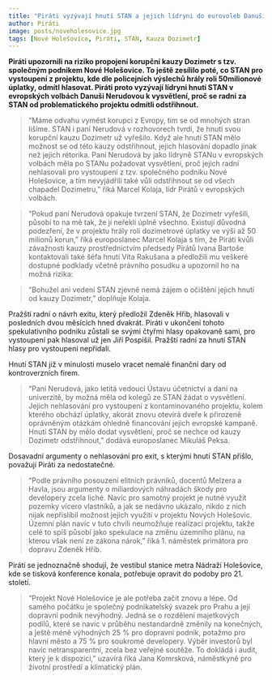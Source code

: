 ```yaml
---
title: "Piráti vyzývají hnutí STAN a jejich lídryni do eurovoleb Danuši Nerudovou k distancování se od projektu Nové Holešovice spojeného s kauzou Dozimetr a možnými úplatky"
author: Piráti
image: posts/noveholesovice.jpg
tags: [Nové Holešovice, Piráti, STAN, Kauza Dozimetr]
---
```

 
**Piráti upozornili na riziko propojení korupční kauzy Dozimetr s tzv. společným podnikem Nové Holešovice. To ještě zesílilo poté, co STAN pro vystoupení z projektu, kde dle policejních výslechů hrály roli 50milionové úplatky, odmítl hlasovat. Piráti proto vyzývají lídryni hnutí STAN v evropských volbách Danuši Nerudovou k vysvětlení, proč se radní za STAN od problematického projektu odmítli odstřihnout.**

>“Máme odvahu vymést korupci z Evropy, tím se od mnohých stran lišíme. STAN i paní Nerudová v rozhovorech tvrdí, že hnutí svou korupční kauzu Dozimetr už vyřešilo. Když ale hnutí STAN mělo možnost se od této kauzy odstřihnout, jejich hlasování dopadlo jinak než jejich rétorika. Paní Nerudová by jako lídryně STANu v evropských volbách měla po STANu požadovat vysvětlení, proč jejich radní nehlasovali pro vystoupení z tzv. společného podniku Nové Holešovice, a tím nevyjádřili také vůli odstřihnout se od všech chapadel Dozimetru,” říká Marcel Kolaja, lídr Pirátů v evropských volbách. 

>“Pokud paní Nerudová opakuje tvrzení STAN, že Dozimetr vyřešili, působí to na mě tak, že jí neřekli úplně všechno. Existují důvodná podezření, že v projektu hrály roli dozimetrové úplatky ve výši až 50 milionů korun,” říká europoslanec Marcel Kolaja s tím, že Piráti kvůli závažnosti kauzy prostřednictvím předsedy Pirátů Ivana Bartoše kontaktovali také šéfa hnutí Víta Rakušana a předložili mu veškeré dostupné podklady včetně právního posudku a upozornil ho na možná rizika: 

>“Bohužel ani vedení STAN zjevně nemá zájem o očištění jejich hnutí od kauzy Dozimetr,” doplňuje Kolaja. 

Pražští radní o návrh exitu, který předložil Zdeněk Hřib, hlasovali v posledních dvou měsících hned dvakrát. Piráti v ukončení tohoto spekulativního podniku zůstali se svými čtyřmi hlasy opakovaně sami, pro vystoupení pak hlasoval už jen Jiří Pospíšil. Pražští radní za hnutí STAN hlasy pro vystoupení nepřidali.

Hnutí STAN již v minulosti muselo vracet nemalé finanční dary od kontroverzních firem. 

>“Paní Nerudová, jako letitá vedoucí Ústavu účetnictví a daní na univerzitě, by možná měla od kolegů ze STAN žádat o vysvětlení. Jejich nehlasování pro vystoupení z kontaminovaného projektu, kolem kterého obchází úplatky, akorát znovu otevírá dveře k přirozeně oprávněným otázkám ohledně financování jejich evropské kampaně. Hnutí STAN by mělo dodat vysvětlení, proč se nechce od kauzy Dozimetr odstřihnout,” dodává europoslanec Mikuláš Peksa.

Dosavadní argumenty o nehlasování pro exit, s kterými hnutí STAN přišlo, považují Piráti za nedostatečné. 

>“Podle právního posouzení elitních právníků, docentů Melzera a Havla, jsou argumenty o miliardových náhradách škody pro developery zcela liché. Navíc pro samotný projekt je nutné využít pozemky vícero vlastníků, a jak se nedávno ukázalo, nikdo z nich nijak nepřislíbil možnost jejich využití v projektu Nových Holešovic. Územní plán navíc v tuto chvíli neumožňuje realizaci projektu, takže celé to spíš působí jako spekulace na změnu územního plánu, na kterou však není ze zákona nárok,” říká 1. náměstek primátora pro dopravu Zdeněk Hřib.   

Piráti se jednoznačně shodují, že vestibul stanice metra Nádraží Holešovice, kde se tisková konference konala, potřebuje opravit do podoby pro 21. století. 

>“Projekt Nové Holešovice je ale potřeba začít znovu a lépe. Od samého počátku je společný podnikatelský svazek pro Prahu a její dopravní podnik nevýhodný. Jedná se o rozdělení majetkových podílů, které se navíc v průběhu nestandardně změnily na konečných, a ještě méně výhodných 25 % pro dopravní podnik, potažmo pro hlavní město a 75 % pro soukromé developery. Výběr investorů byl navíc netransparentní, zcela bez veřejné soutěže. To dokládá i audit, který je k dispozici,” uzavírá říká Jana Komrsková, náměstkyně pro životní prostředí a klimatický plán. 

